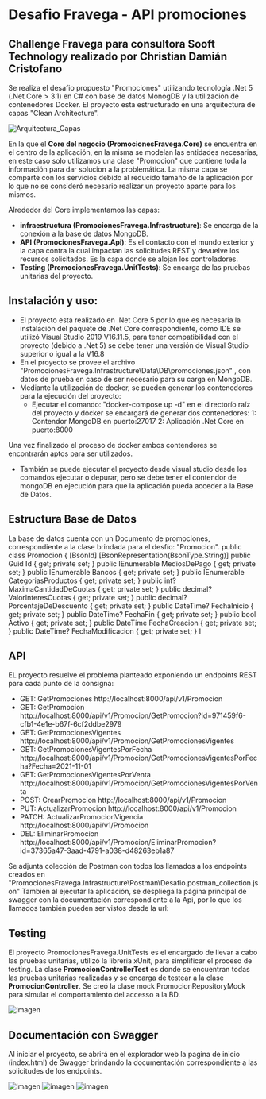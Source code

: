 # Desafio Fravega - API promociones 
## Challenge Fravega para consultora Sooft Technology realizado por Christian Damián Cristofano

Se realiza el desafio propuesto "Promociones" utilizando tecnología .Net 5 (.Net Core > 3.1) en C# con base de datos MonogDB y la utilizacion de contenedores Docker.
El proyecto esta estructurado en una arquitectura de capas "Clean Architecture".

![Arquitectura_Capas](https://user-images.githubusercontent.com/15236085/138007524-a5a868b1-ab3f-46ac-be01-6d81c191c8aa.jpg)

En la que el **Core del negocio (PromocionesFravega.Core)** se encuentra en el centro de la aplicación, en la misma se modelan las entidades necesarias, en este caso solo utilizamos una clase "Promocion" que contiene toda la información para dar solucion a la problemática. La misma capa se comparte con los servicios debido al reducido tamaño de la aplicación por lo que no se consideró necesario realizar un proyecto aparte para los mismos.

Alrededor del Core implementamos las capas:
  - **infraestructura (PromocionesFravega.Infrastructure)**: Se encarga de la conexión a la base de datos MongoDB.
  - **API (PromocionesFravega.Api)**: Es el contacto con el mundo exterior y la capa contra la cual impactan las solicitudes REST y devuelve los recursos solicitados. Es la capa donde se alojan los controladores.
  - **Testing (PromocionesFravega.UnitTests)**: Se encarga de las pruebas unitarias del proyecto.

## Instalación y uso:

* El proyecto esta realizado en .Net Core 5 por lo que es necesaria la instalación del paquete de .Net Core correspondiente, como IDE se utilizó Visual Studio 2019 V16.11.5, para tener compatibilidad con el proyecto (debido a .Net 5) se debe tener una versión de Visual Studio superior o igual a la V16.8
* En el proyecto se provee el archivo "PromocionesFravega.Infrastructure\Data\DB\promociones.json" , con datos de prueba en caso de ser necesario para su carga en MongoDB.
* Mediante la utilización de docker, se pueden generar los contenedores para la ejecución del proyecto:
  - Ejecutar el comando: "docker-compose up -d" en el directorío raíz del proyecto y docker se encargará de generar dos contenedores:
    1: Contendor MongoDB en puerto:27017
    2: Aplicación .Net Core en puerto:8000
    
Una vez finalizado el proceso de docker ambos contendores se encontrarán aptos para ser utilizados.

* También se puede ejecutar el proyecto desde visual studio desde los comandos ejecutar o depurar, pero se debe tener el contendor de mongoDB en ejecución para que la aplicación pueda acceder a la Base de Datos.

## Estructura Base de Datos

La base de datos cuenta con un Documento de promociones, correspondiente a la clase brindada para el desfío: "Promocion".
public class Promocion
    {
        [BsonId]
        [BsonRepresentation(BsonType.String)]
        public Guid Id { get; private set; }
        public IEnumerable<string> MediosDePago { get; private set; }
        public IEnumerable<string> Bancos { get; private set; }
        public IEnumerable<string> CategoriasProductos { get; private set; }
        public int? MaximaCantidadDeCuotas { get; private set; }
        public decimal? ValorInteresCuotas { get; private set; }
        public decimal? PorcentajeDeDescuento { get; private set; }
        public DateTime? FechaInicio { get; private set; }
        public DateTime? FechaFin { get; private set; }
        public bool Activo { get; private set; }
        public DateTime FechaCreacion { get; private set; }
        public DateTime? FechaModificacion { get; private set; }
I
## API

EL proyecto resuelve el problema planteado exponiendo un endpoints REST para cada punto de la consigna:

* GET:   GetPromociones http://localhost:8000/api/v1/Promocion
* GET:   GetPromocion http://localhost:8000/api/v1/Promocion/GetPromocion?id=971459f6-cfb1-4e1e-b67f-6cf2ddbe2979
* GET:   GetPromocionesVigentes http://localhost:8000/api/v1/Promocion/GetPromocionesVigentes
* GET:   GetPromocionesVigentesPorFecha http://localhost:8000/api/v1/Promocion/GetPromocionesVigentesPorFecha?Fecha=2021-11-01
* GET:   GetPromocionesVigentesPorVenta http://localhost:8000/api/v1/Promocion/GetPromocionesVigentesPorVenta
* POST:  CrearPromocion http://localhost:8000/api/v1/Promocion
* PUT:   ActualizarPromocion http://localhost:8000/api/v1/Promocion
* PATCH: ActualizarPromocionVigencia http://localhost:8000/api/v1/Promocion
* DEL:   EliminarPromocion http://localhost:8000/api/v1/Promocion/EliminarPromocion?id=37365a47-3aad-4791-a038-d48263eb1a87

Se adjunta colección de Postman con todos los llamados a los endpoints creados en "PromocionesFravega.Infrastructure\Postman\Desafio.postman_collection.json"
También al ejecutar la aplicación, se despliega la página principal de swagger con la documentación correspondiente a la Api, 
por lo que los llamados también pueden ser vistos desde la url: 

## Testing
El proyecto PromocionesFravega.UnitTests es el encargado de llevar a cabo las pruebas unitarias,  utilizó la libreria xUnit, para simplificar el proceso de testing. 
La clase **PromocionControllerTest** es donde se encuentran todas las pruebas unitarias realizadas y se encarga de testear a la clase **PromocionController**. Se creó la clase mock PromocionRepositoryMock para simular el comportamiento del accesso a la BD.

![imagen](https://user-images.githubusercontent.com/15236085/140513286-e7e107e6-9c92-4241-bf9e-34d819ae5c62.png)

## Documentación con Swagger
 
Al iniciar el proyecto, se abrirá en el explorador web la pagina de inicio (index.html) de Swagger brindando la documentación correspondiente a las solicitudes de los endpoints.

![imagen](https://user-images.githubusercontent.com/15236085/140513397-9987c37f-a35e-4ccf-96b7-b34992c81f24.png)
![imagen](https://user-images.githubusercontent.com/15236085/140513460-b1e876b1-a3f8-496c-9ff3-6b7fc6bef956.png)
![imagen](https://user-images.githubusercontent.com/15236085/140513539-d50d9585-da58-48be-b634-9a200fe7f6e9.png)




